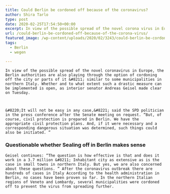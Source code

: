 ```yaml
---
title: Could Berlin be cordoned off because of the coronavirus?
author: Shira Tarlo
type: post
date: 2020-02-25T17:54:50+00:00
excerpt: In view of the possible spread of the novel corona virus in Europe, the Berlin authorities are also playing through the option
url: /could-berlin-be-cordoned-off-because-of-the-corona-virus/
featured_image: /wp-content/uploads/2020/02/3243/could-berlin-be-cordoned-off-because-of-the-corona-virus.jpg
tags:
  - Berlin
  - wegen

---
```

  
    In view of the possible spread of the novel coronavirus in Europe, the Berlin authorities are also playing through the option of cordoning off the city or parts of it &#8211; similar to some municipalities in northern Italy. Whether and to what extent such a drastic measure can be implemented is open, as interior senator Andreas Geisel made clear on Tuesday.
  
  
  
    &#8220;It will not be easy in any case,&#8221; said the SPD politician in the press conference after the Senate meeting on request. “But, of course, civil protection is prepared in Berlin. We have the appropriate civil protection plans. And, if it were necessary and a corresponding dangerous situation was determined, such things could also be initiated. ”
  
  
  ### Questionable whether Sealing off in Berlin makes sense
  
  
  
    Geisel continues: “The question is how effective is that and does it work in a 3.7 million &#8211; Inhabitant city as extensive as is the case in small towns in northern Italy. But yes, we are also concerned about these questions. ” After the coronavirus outbreak there are hundreds of cases in Italy According to the health administration in Berlin, no cases have been proven so far. In the northern Italian regions of Veneto and Lombardy, several municipalities were cordoned off to prevent the virus from spreading further.
  
